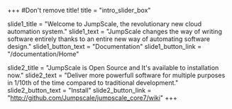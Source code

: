 +++
#Don't remove title!
title = "intro_slider_box"

slide1_title = "Welcome to JumpScale, the revolutionary new cloud automation system."
slide1_text = "JumpScale changes the way of writing software entirely thanks to an entire new way of automating software design."
slide1_button_text = "Documentation"
slide1_button_link = "/documentation/Home"


slide2_title = "JumpScale is Open Source and It's available to installation now."
slide2_text = "Deliver more powerfull software for multiple purposes in 1/10th of the time compared to traditional development."
slide2_button_text = "Install"
slide2_button_link = "http://github.com/Jumpscale/jumpscale_core7/wiki"
+++
